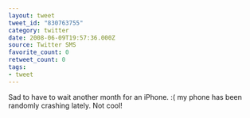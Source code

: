 ```yaml
---
layout: tweet
tweet_id: "830763755"
category: twitter
date: 2008-06-09T19:57:36.000Z
source: Twitter SMS
favorite_count: 0
retweet_count: 0
tags:
- tweet
---
```


Sad to have to wait another month for an iPhone. :( my phone has been randomly crashing lately. Not cool!
